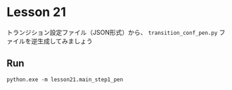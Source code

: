# Lesson 21

トランジション設定ファイル（JSON形式）から、 `transition_conf_pen.py` ファイルを逆生成してみましょう  

## Run

```shell
python.exe -m lesson21.main_step1_pen
```

